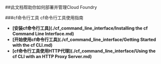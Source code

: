 ##此文档帮助你如何部署并管理Cloud Foundry

###cf命令行工具
cf命令行工具使用指南

* **[安装cf命令行工具](./cf_command_line_interface/Installing the cf Command Line Interface.md)**
* **[开始使用cf命令行工具](./cf_command_line_interface/Getting Started with the cf CLI.md)**
* **[cf命令行工具使用HTTP代理](./cf_command_line_interface/Using the cf CLI with an HTTP Proxy Server.md)**

